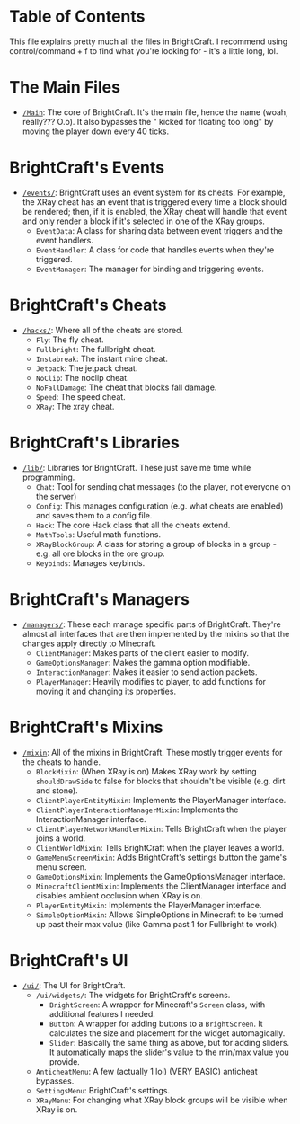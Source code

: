 # Table of Contents
This file explains pretty much all the files in BrightCraft. I recommend using control/command + f to find what
you're looking for - it's a little long, lol.



# The Main Files
- [`/Main`](src/main/java/dev/brightshard/brightcraft/Main.java): The core of BrightCraft. It's the main file, hence the name (woah, really??? O.o). It also bypasses the "
<player> kicked for floating too long" by moving the player down every 40 ticks.



# BrightCraft's Events
- [`/events/`](src/main/java/dev/brightshard/brightcraft/events): BrightCraft uses an event system for its cheats. For
example, the XRay cheat has an event that is triggered every time a block should be rendered; then, if it is enabled,
the XRay cheat will handle that event and only render a block if it's selected in one of the XRay groups.
  - `EventData`: A class for sharing data between event triggers and the event handlers.
  - `EventHandler`: A class for code that handles events when they're triggered.
  - `EventManager`: The manager for binding and triggering events.



# BrightCraft's Cheats
- [`/hacks/`](src/main/java/dev/brightshard/brightcraft/hacks): Where all of the cheats are stored.
  - `Fly`: The fly cheat.
  - `Fullbright`: The fullbright cheat.
  - `Instabreak`: The instant mine cheat.
  - `Jetpack`: The jetpack cheat.
  - `NoClip`: The noclip cheat.
  - `NoFallDamage`: The cheat that blocks fall damage.
  - `Speed`: The speed cheat.
  - `XRay`: The xray cheat.



# BrightCraft's Libraries
- [`/lib/`](src/main/java/dev/brightshard/brightcraft/lib): Libraries for BrightCraft. These just save me time while
programming.
    - `Chat`: Tool for sending chat messages (to the player, not everyone on the server)
    - `Config`: This manages configuration (e.g. what cheats are enabled) and saves them to a config file.
    - `Hack`: The core Hack class that all the cheats extend.
    - `MathTools`: Useful math functions.
    - `XRayBlockGroup`: A class for storing a group of blocks in a group - e.g. all ore blocks in the ore group.
    - `Keybinds`: Manages keybinds.



# BrightCraft's Managers
- [`/managers/`](src/main/java/dev/brightshard/brightcraft/managers): These each manage specific parts of BrightCraft.
They're almost all interfaces that are then implemented by the mixins so that the changes apply directly to Minecraft.
  - `ClientManager`: Makes parts of the client easier to modify.
  - `GameOptionsManager`: Makes the gamma option modifiable.
  - `InteractionManager`: Makes it easier to send action packets.
  - `PlayerManager`: Heavily modifies to player, to add functions for moving it and changing its properties.



# BrightCraft's Mixins
- [`/mixin`](src/main/java/dev/brightshard/brightcraft/mixin): All of the mixins in BrightCraft. These mostly trigger
events for the cheats to handle.
    - `BlockMixin`: (When XRay is on) Makes XRay work by setting `shouldDrawSide` to false for blocks that
      shouldn't be visible (e.g. dirt and stone).
    - `ClientPlayerEntityMixin`: Implements the PlayerManager interface.
    - `ClientPlayerInteractionManagerMixin`: Implements the InteractionManager interface.
    - `ClientPlayerNetworkHandlerMixin`: Tells BrightCraft when the player joins a world.
    - `ClientWorldMixin`: Tells BrightCraft when the player leaves a world.
    - `GameMenuScreenMixin`: Adds BrightCraft's settings button the game's menu screen.
    - `GameOptionsMixin`: Implements the GameOptionsManager interface.
    - `MinecraftClientMixin`: Implements the ClientManager interface and disables ambient occlusion when XRay is on.
    - `PlayerEntityMixin`: Implements the PlayerManager interface.
    - `SimpleOptionMixin`: Allows SimpleOptions in Minecraft to be turned up past their max value (like Gamma past 1
  for Fullbright to work).



# BrightCraft's UI
- [`/ui/`](src/main/java/dev/brightshard/brightcraft/ui): The UI for BrightCraft.
    - `/ui/widgets/`: The widgets for BrightCraft's screens.
        - `BrightScreen`: A wrapper for Minecraft's `Screen` class, with additional features I needed.
        - `Button`: A wrapper for adding buttons to a `BrightScreen`. It calculates the size and placement
          for the widget automagically.
        - `Slider`: Basically the same thing as above, but for adding sliders. It automatically maps the
          slider's value to the min/max value you provide.
    - `AnticheatMenu`: A few (actually 1 lol) (VERY BASIC) anticheat bypasses.
    - `SettingsMenu`: BrightCraft's settings.
    - `XRayMenu`: For changing what XRay block groups will be visible when XRay is on.